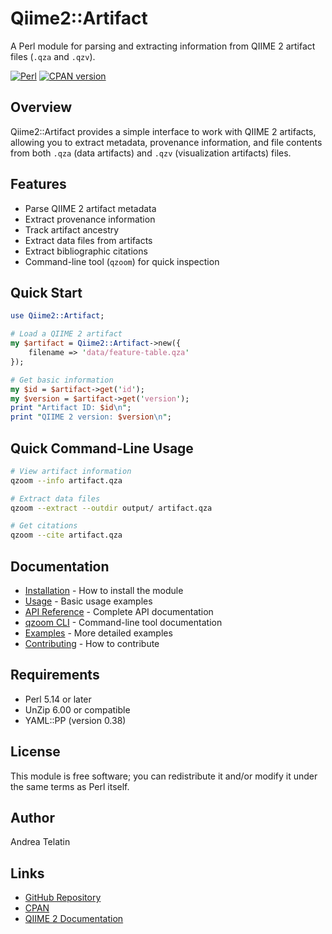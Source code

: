 # Qiime2::Artifact

A Perl module for parsing and extracting information from QIIME 2 artifact files (`.qza` and `.qzv`).

[![Perl](https://img.shields.io/badge/perl-5.14+-brightgreen.svg)](https://dev.perl.org/)
[![CPAN version](https://img.shields.io/cpan/v/Qiime2-Artifact)](https://metacpan.org/pod/Qiime2::Artifact)

## Overview

Qiime2::Artifact provides a simple interface to work with QIIME 2 artifacts, allowing you to extract metadata, provenance information, and file contents from both `.qza` (data artifacts) and `.qzv` (visualization artifacts) files.

## Features

- Parse QIIME 2 artifact metadata
- Extract provenance information
- Track artifact ancestry
- Extract data files from artifacts
- Extract bibliographic citations
- Command-line tool (`qzoom`) for quick inspection

## Quick Start

```perl
use Qiime2::Artifact;

# Load a QIIME 2 artifact
my $artifact = Qiime2::Artifact->new({
    filename => 'data/feature-table.qza'
});

# Get basic information
my $id = $artifact->get('id');
my $version = $artifact->get('version');
print "Artifact ID: $id\n";
print "QIIME 2 version: $version\n";
```

## Quick Command-Line Usage

```bash
# View artifact information
qzoom --info artifact.qza

# Extract data files
qzoom --extract --outdir output/ artifact.qza

# Get citations
qzoom --cite artifact.qza
```

## Documentation

- [Installation](installation.md) - How to install the module
- [Usage](usage.md) - Basic usage examples
- [API Reference](api.md) - Complete API documentation
- [qzoom CLI](qzoom.md) - Command-line tool documentation
- [Examples](examples.md) - More detailed examples
- [Contributing](contributing.md) - How to contribute

## Requirements

- Perl 5.14 or later
- UnZip 6.00 or compatible
- YAML::PP (version 0.38)

## License

This module is free software; you can redistribute it and/or modify it under the same terms as Perl itself.

## Author

Andrea Telatin

## Links

- [GitHub Repository](https://github.com/telatin/qiime2tools)
- [CPAN](https://metacpan.org/pod/Qiime2::Artifact)
- [QIIME 2 Documentation](https://docs.qiime2.org/)
